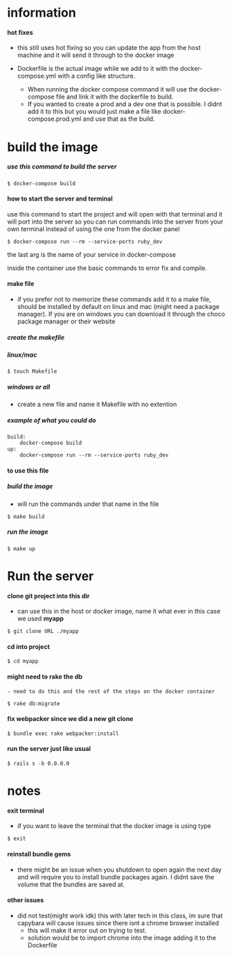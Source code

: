 # information

#### hot fixes

- this still uses hot fixing so you can update the app from the host machine and it will send it through to the docker image

- Dockerfile is the actual image while we add to it with the docker-compose.yml with a config like structure.
	- When running the docker compose command it will use the docker-compose file and link it with the dockerfile to build.
 	- If you wanted to create a prod and a dev one that is possible. I didnt add it to this but you would just make a file like docker-compose.prod.yml and use that as the build.

# build the image

##### use this command to build the server

```
$ docker-compose build
```

#### how to start the server and terminal

use this command to start the project and will open with that terminal and it will port into the server so you can run commands into the server from your own terminal instead of using the one from the docker panel

```
$ docker-compose run --rm --service-ports ruby_dev
```

the last arg is the name of your service in docker-compose

inside the container use the basic commands to error fix and compile.

#### make file

- if you prefer not to memorize these commands add it to a make file, should be installed by default on linux and mac (might need a package manager). If you are on windows you can download it through the choco package manager or their website

##### create the makefile

##### linux/mac

```
$ touch Makefile
```

##### windows or all

- create a new file and name it Makefile with no extention

##### example of what you could do

```
build:
	docker-compose build
up:
	docker-compose run --rm --service-ports ruby_dev
```

#### to use this file

##### build the image

- will run the commands under that name in the file

```
$ make build
```

##### run the image

```
$ make up
```

# Run the server

#### clone git project into this dir

- can use this in the host or docker image, name it what ever in this case we used **myapp**

```
$ git clone URL ./myapp
```

#### cd into project

```
$ cd myapp
```

#### might need to rake the db
	- need to do this and the rest of the steps on the docker container

```
$ rake db:migrate
```

#### fix webpacker since we did a new git clone

```
$ bundle exec rake webpacker:install
```

#### run the server just like usual

```
$ rails s -b 0.0.0.0
```

# notes

#### exit terminal

- if you want to leave the terminal that the docker image is using type

```
$ exit
```

#### reinstall bundle gems

- there might be an issue when you shutdown to open again the next day and will require you to install bundle packages again. I didnt save the volume that the bundles are saved at.

#### other issues

- did not test(might work idk) this with later tech in this class, im sure that capybara will cause issues since there isnt a chrome browser installed
  - this will make it error out on trying to test.
  - solution would be to import chrome into the image adding it to the Dockerfile
